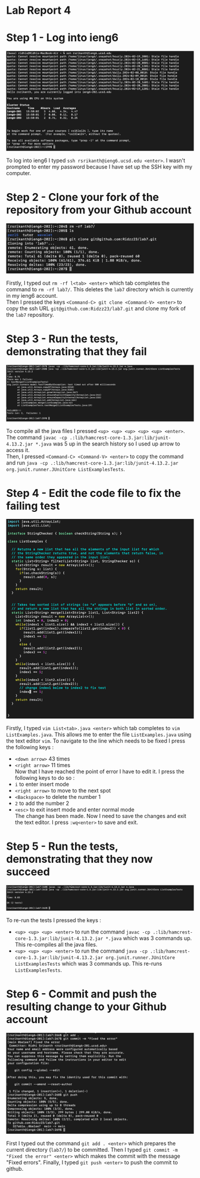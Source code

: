 # Lab Report 4

# Step 1 - Log into ieng6

![Image](logIn.png)

To log into ieng6 I typed `ssh rsrikanth@ieng6.ucsd.edu <enter>`. I wasn't prompted to enter my password because I have set up the SSH key with my computer.

# Step 2 - Clone your fork of the repository from your Github account 

![Image](clone.png)

Firstly, I typed out `rm -rf l<tab> <enter>` which tab completes the command to `rm -rf lab7/`. This deletes the `lab7` directory which is currently in my ieng6  account.    
Then I pressed the keys `<Command-C> git clone <Command-V> <enter>` to copy the ssh URL `git@github.com:Ridzz23/lab7.git` and clone my fork of the `lab7` repository.

# Step 3 - Run the tests, demonstrating that they fail
![Image](failedTests.png)

To compile all the java files I pressed `<up> <up> <up> <up> <up> <enter>`. The command `javac -cp .:lib/hamcrest-core-1.3.jar:lib/junit-4.13.2.jar *.java` was 5 up in the search history so I used up arrow to access it.    
Then, I pressed `<Command-C> <Command-V> <enter>` to copy the command and run `java -cp .:lib/hamcrest-core-1.3.jar:lib/junit-4.13.2.jar org.junit.runner.JUnitCore ListExamplesTests`.

# Step 4 - Edit the code file to fix the failing test

![Image](vim.png)

Firstly, I typed `vim List<tab>.java <enter>` which tab completes to `vim ListExamples.java`. This allows me to enter the file `ListExamples.java` using the text editor `vim`.
To navigate to the line which needs to be fixed I press the following keys :
- `<down arrow>` 43 times
- `<right arrow>` 11 times   
Now that I have reached the point of error I have to edit it. I press the following keys to do so :
- `i` to enter insert mode
- `<right arrow>` to move to the next spot
- `<Backspace>` to delete the number 1
- `2` to add the number 2
- `<esc>` to exit insert mode and enter normal mode   
The change has been made. Now I need to save the changes and exit the text editor. I press `:wq<enter>` to save and exit.


# Step 5 - Run the tests, demonstrating that they now succeed

![Image](passedTests.png)

To re-run the tests I pressed the keys :
- `<up> <up> <up> <enter>` to run the command `javac -cp .:lib/hamcrest-core-1.3.jar:lib/junit-4.13.2.jar *.java` which was 3 commands up. This re-compiles all the java files.
- `<up> <up> <up> <enter>` to run the command `java -cp .:lib/hamcrest-core-1.3.jar:lib/junit-4.13.2.jar org.junit.runner.JUnitCore ListExamplesTests` which was 3 commands up. This re-runs `ListExamplesTests`.

# Step 6 - Commit and push the resulting change to your Github account

![Image](commit.png)

First I typed out the command `git add . <enter>` which prepares the current directory (`lab7/`) to be committed. Then I typed `git commit -m "Fixed the error" <enter>` which makes the commit with the message "Fixed errors". Finally, I typed `git push <enter>` to push the commit to github. 


